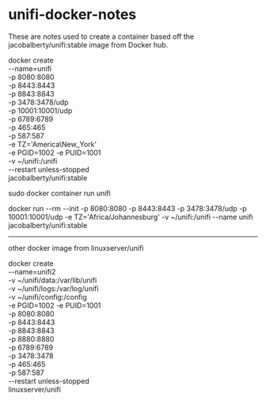 # unifi-docker-notes
These are notes used to create a container based off the jacobalberty/unifi:stable image from Docker hub. 

docker create \
  --name=unifi \
  -p 8080:8080 \
  -p 8443:8443 \
  -p 8843:8843 \
  -p 3478:3478/udp \
  -p 10001:10001/udp \
  -p 6789:6789 \
  -p 465:465 \
  -p 587:587 \
  -e TZ='America\New_York' \
  -e PGID=1002 -e PUID=1001  \
  -v ~/unifi:/unifi \
  --restart unless-stopped \
  jacobalberty/unifi:stable

sudo docker container run unifi

docker run --rm --init -p 8080:8080 -p 8443:8443 -p 3478:3478/udp -p 10001:10001/udp -e TZ='Africa/Johannesburg' -v ~/unifi:/unifi --name unifi jacobalberty/unifi:stable

___________________________________________________________
other docker image from linuxserver/unifi

docker create \
  --name=unifi2 \
  -v ~/unifi/data:/var/lib/unifi \
  -v ~/unifi/logs:/var/log/unifi \
  -v ~/unifi/config:/config \
  -e PGID=1002 -e PUID=1001  \
  -p 8080:8080 \
  -p 8443:8443 \
  -p 8843:8843 \
  -p 8880:8880 \
  -p 6789:6789 \
  -p 3478:3478 \
  -p 465:465 \
  -p 587:587 \
  --restart unless-stopped \
  linuxserver/unifi

